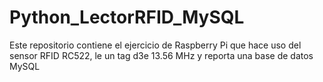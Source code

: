 # Python_LectorRFID_MySQL
Este repositorio contiene el ejercicio de Raspberry Pi que hace uso del sensor RFID RC522, le un tag d3e 13.56 MHz y reporta una base de datos MySQL
